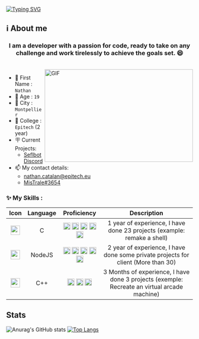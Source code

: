 [![Typing SVG](https://readme-typing-svg.herokuapp.com?font=Fira+Code&size=25&duration=3000&pause=1000&color=BF00F7&width=435&lines=Hello+!+It's+Nathan+%F0%9F%98%8A;I'm+a+Back-End+Developer+%F0%9F%A7%91%E2%80%8D%F0%9F%92%BB;I+love+learning+new+things+%F0%9F%93%96)](https://git.io/typing-svg)


## ℹ️ About me

<h3 align="center"> I am a developer with a passion for code, ready to take on any challenge and work tirelessly to achieve the goals set. 😄
</h3>

<br>

<img align="right" margin-top="15px" width="400" height="250px" alt="GIF" src="https://cdn.dribbble.com/users/1059583/screenshots/4171367/coding-freak.gif" />

- 📇 First Name : `Nathan`
- 👨 Age : `19`
- 🌆 City : `Montpellier`
- 🏢 College : `Epitech` (2 year)
- 🪧 Current Projects:
  - [Seflbot Discord](https://github.com/CatalanNathan/Selfbot-Discord)
- 📫 My contact details:
  - [nathan.catalan@epitech.eu](https://www.google.com/intl/fr/gmail/about/)
  - [MisTrale#3654](https://discord.com/)

### ✨ My Skills :

|        Icon        |             Language             |         Proficiency         |               Description               |
|:------------------:|:--------------------------------:|:---------------------------:|:---------------------------------------:|
| <img src="https://upload.wikimedia.org/wikipedia/commons/thumb/1/18/C_Programming_Language.svg/1200px-C_Programming_Language.svg.png" width="25" vertical-align="middle"/> | C | <img src="https://uxwing.com/wp-content/themes/uxwing/download/arts-graphic-shapes/star-icon.png" width="19" vertical-align="middle"/> <img src="https://uxwing.com/wp-content/themes/uxwing/download/arts-graphic-shapes/star-icon.png" width="19" vertical-align="middle"/> <img src="https://uxwing.com/wp-content/themes/uxwing/download/arts-graphic-shapes/star-icon.png" width="19" vertical-align="middle"/> <img src="https://uxwing.com/wp-content/themes/uxwing/download/arts-graphic-shapes/star-icon.png" width="19" vertical-align="middle"/> <img src="https://uxwing.com/wp-content/themes/uxwing/download/arts-graphic-shapes/star-icon.png" width="19" vertical-align="middle"/> | 1 year of experience, I have done 23 projects (example: remake a shell) |
| <img src="https://images.g2crowd.com/uploads/product/image/large_detail/large_detail_f0b606abb6d19089febc9faeeba5bc05/nodejs-development-services.png" width="25" vertical-align="middle"/> | NodeJS | <img src="https://uxwing.com/wp-content/themes/uxwing/download/arts-graphic-shapes/star-icon.png" width="19" vertical-align="middle"/> <img src="https://uxwing.com/wp-content/themes/uxwing/download/arts-graphic-shapes/star-icon.png" width="19" vertical-align="middle"/> <img src="https://uxwing.com/wp-content/themes/uxwing/download/arts-graphic-shapes/star-icon.png" width="19" vertical-align="middle"/> <img src="https://uxwing.com/wp-content/themes/uxwing/download/arts-graphic-shapes/star-icon.png" width="19" vertical-align="middle"/> <img src="https://uxwing.com/wp-content/themes/uxwing/download/arts-graphic-shapes/star-icon.png" width="19" vertical-align="middle"/> | 2 year of experience, I have done some private projects for client (More than 30) |
| <img src="https://upload.wikimedia.org/wikipedia/commons/thumb/1/18/ISO_C%2B%2B_Logo.svg/1200px-ISO_C%2B%2B_Logo.svg.png" width="25" vertical-align="middle"/> | C++ | <img src="https://uxwing.com/wp-content/themes/uxwing/download/arts-graphic-shapes/star-icon.png" width="19" vertical-align="middle"/> <img src="https://uxwing.com/wp-content/themes/uxwing/download/arts-graphic-shapes/star-icon.png" width="19" vertical-align="middle"/> <img src="https://uxwing.com/wp-content/themes/uxwing/download/arts-graphic-shapes/star-icon.png" width="19" vertical-align="middle"/>| 3 Months of experience, I have done 3 projects (exemple: Recreate an virtual arcade machine) |



## Stats
![Anurag's GitHub stats](https://github-readme-stats.vercel.app/api?username=CatalanNathan&count_private=true&show_icons=true) 
[![Top Langs](https://github-readme-stats.vercel.app/api/top-langs/?username=CatalanNathan&layout=compact)](https://github.com/anuraghazra/github-readme-stats)
```
